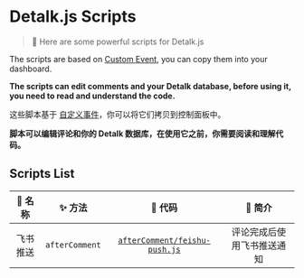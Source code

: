 # Detalk.js Scripts

> :pushpin: Here are some powerful scripts for Detalk.js

The scripts are based on [Custom Event](https://detalk.js.org/server/custom-event.html), you can copy them into your dashboard.

**The scripts can edit comments and your Detalk database, before using it, you need to read and understand the code.**

这些脚本基于 [自定义事件](https://detalk.js.org/server/custom-event.html)，你可以将它们拷贝到控制面板中。

**脚本可以编辑评论和你的 Detalk 数据库，在使用它之前，你需要阅读和理解代码。**


## Scripts List

| 📝 名称 	| ✨ 方法 	| 🚀 代码 	| 🎨 简介  	|
|:------:	|:------:	|:------:	|:-------:	|
| 飞书推送 | `afterComment` | [`afterComment/feishu-push.js`](https://github.com/detalkjs/awesome-scripts/blob/main/afterComment/feishu-push.js) | 评论完成后使用飞书推送通知 |
